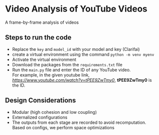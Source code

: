# Video Analysis of YouTube Videos
A frame-by-frame analysis of videos

## Steps to run the code

- Replace the ```key``` and ```model_id``` with your model and key (Clarifai)
- create a virtual environment using the command ```python -m venv myenv```
- Activate the virtual environment
- Download the packages from the ```requirements.txt``` file
- Run the ```main.py``` file and enter the ID of any YouTube video.
<br>For example, in the given youtube link, *https://www.youtube.com/watch?v=tPEE9ZwTmy0*, **tPEE9ZwTmy0** is the ID.

## Design Considerations

 - Modular (high cohesion and low coupling)
 - Externalized configurations
 - The outputs from each stage are recorded to avoid recomputation. Based on configs, we perform space optimizations
